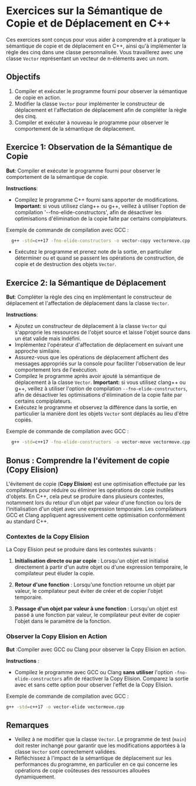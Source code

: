 # Exercices sur la Sémantique de Copie et de Déplacement en C++

Ces exercices sont conçus pour vous aider à comprendre et à pratiquer la sémantique de copie et de déplacement en C++, ainsi qu'à implémenter la règle des cinq dans une classe personnalisée. Vous travaillerez avec une classe `Vector` représentant un vecteur de n-éléments avec un nom.

## Objectifs

1. Compiler et exécuter le programme fourni pour observer la sémantique de copie en action.
2. Modifier la classe `Vector` pour implémenter le constructeur de déplacement et l'affectation de déplacement afin de compléter la règle des cinq.
3. Compiler et exécuter à nouveau le programme pour observer le comportement de la sémantique de déplacement.

## Exercice 1: Observation de la Sémantique de Copie

**But**: Compiler et exécuter le programme fourni pour observer le comportement de la sémantique de copie.

**Instructions**:
- Compilez le programme C++ fourni sans apporter de modifications. **Important:** si vous utilisez clang++ ou g++, veillez à utiliser l'option de compilation '--fno-elide-constructors', afin de désactiver les optimisations d'élimination de la copie faite par certains compiplateurs.

Exemple de commande de compilation avec GCC :
```bash
  g++ -std=c++17 -fno-elide-constructors -o vector-copy vectormove.cpp
```

- Exécutez le programme et prenez note de la sortie, en particulier déterminer ou et quand se passent les opérations de construction, de copie et de destruction des objets `Vector`.

## Exercice 2: la Sémantique de Déplacement

**But**: Compléter la règle des cinq en implémentant le constructeur de déplacement et l'affectation de déplacement dans la classe `Vector`.

**Instructions**:
- Ajoutez un constructeur de déplacement à la classe `Vector` qui s'approprie les ressources de l'objet source et laisse l'objet source dans un état valide mais indéfini.
- Implémentez l'opérateur d'affectation de déplacement en suivant une approche similaire.
- Assurez-vous que les opérations de déplacement affichent des messages appropriés sur la console pour faciliter l'observation de leur comportement lors de l'exécution.
- Compilez le programme après avoir ajouté la sémantique de déplacement à la classe `Vector`. **Important:** si vous utilisez clang++ ou g++, veillez à utiliser l'option de compilation `--fno-elide-constructors`, afin de désactiver les optimisations d'élimination de la copie faite par certains compiplateurs.
- Exécutez le programme et observez la différence dans la sortie, en particulier la manière dont les objets `Vector` sont déplacés au lieu d'être copiés.

Exemple de commande de compilation avec GCC :
```bash
  g++ -std=c++17 -fno-elide-constructors -o vector-move vectormove.cpp
```

## Bonus : Comprendre la l'évitement de copie (Copy Elision)

L'évitement de copie (**Copy Elision**) est une optimisation effectuée par les compilateurs pour réduire ou éliminer les opérations de copie inutiles d'objets. En C++, cela peut se produire dans plusieurs contextes, notamment lors du retour d'un objet par valeur d'une fonction ou lors de l'initialisation d'un objet avec une expression temporaire. Les compilateurs GCC et Clang appliquent agressivement cette optimisation conformément au standard C++.

### Contextes de la Copy Elision

La Copy Elision peut se produire dans les contextes suivants :

1. **Initialisation directe ou par copie** : Lorsqu'un objet est initialisé directement à partir d'un autre objet ou d'une expression temporaire, le compilateur peut éluder la copie.
   
2. **Retour d'une fonction** : Lorsqu'une fonction retourne un objet par valeur, le compilateur peut éviter de créer et de copier l'objet temporaire.

3. **Passage d'un objet par valeur à une fonction** : Lorsqu'un objet est passé à une fonction par valeur, le compilateur peut éviter de copier l'objet dans le paramètre de la fonction.

### Observer la Copy Elision en Action

**But** :Compiler avec GCC ou Clang pour observer la Copy Elision en action.

**Instructions** :

- Compilez le programme avec GCC ou Clang **sans utiliser** l'option `-fno-elide-constructors` afin de réactiver la Copy Elision. Comparez la sortie avec et sans cette option pour observer l'effet de la Copy Elision.
  
Exemple de commande de compilation avec GCC :
```bash
g++ -std=c++17 -o vector-elide vectormove.cpp
```

## Remarques

- Veillez à ne modifier que la classe `Vector`. Le programme de test (`main`) doit rester inchangé pour garantir que les modifications apportées à la classe `Vector` sont correctement validées.
- Réfléchissez à l'impact de la sémantique de déplacement sur les performances du programme, en particulier en ce qui concerne les opérations de copie coûteuses des ressources allouées dynamiquement.
